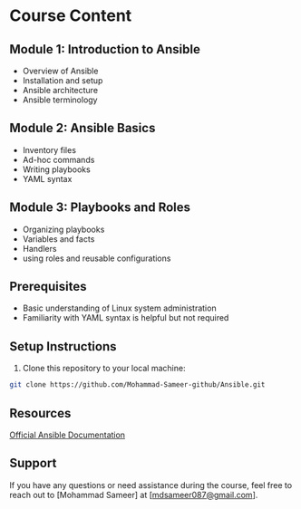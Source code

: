 # Course Content
## Module 1: Introduction to Ansible
- Overview of Ansible
- Installation and setup
- Ansible architecture
- Ansible terminology

## Module 2: Ansible Basics
- Inventory files
- Ad-hoc commands
- Writing playbooks
- YAML syntax

## Module 3: Playbooks and Roles
- Organizing playbooks
- Variables and facts
- Handlers
- using roles and reusable configurations

## Prerequisites
- Basic understanding of Linux system administration
- Familiarity with YAML syntax is helpful but not required

## Setup Instructions
1. Clone this repository to your local machine:
```bash
git clone https://github.com/Mohammad-Sameer-github/Ansible.git
```
## Resources
[Official Ansible Documentation](https://docs.ansible.com/)

## Support
If you have any questions or need assistance during the course, feel free to reach out to [Mohammad Sameer] at [mdsameer087@gmail.com].
